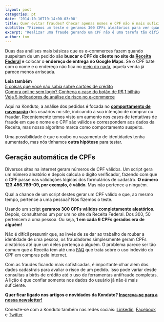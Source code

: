 ```yaml
---
layout: post
categories: pt
date: '2014-10-16T10:14:00-03:00'
title: Quer evitar fraudes? Checar apenas nomes e CPF não é mais suficiente
subtitle: "Fizemos um teste e geramos 300 CPFs aleatórios para ver quantos pertenciam a alguma pessoa"
excerpt: "Realizar uma fraude gerando um CPF não é uma tarefa tão difícil. Saiba como não cair neste golpe"
author: tom
---
```

Duas das análises mais básicas que os e-commerces fazem quando suspeitam de um pedido são **buscar o CPF do cliente no site da [Receita Federal](http://www.receita.fazenda.gov.br/aplicacoes/atcta/cpf/consultapublica.asp)** e colocar o **endereço de entrega no Google Maps**. Se o CPF bate com o nome e o endereço não fica no [meio do nada](https://maps.google.com/maps/ms?ie=UTF8&t=h&oe=UTF8&msa=0&msid=201110084297875977065.0004b9c904d87bcc9939a&dg=feature), aquela venda já parece menos arriscada.

**Leia também**  
[5 coisas que você não sabia sobre cartões de crédito](https://blog.konduto.com/pt/2014/09/5-coisas-que-voce-nao-sabia-sobre-cartao-de-credito?utm_source=konduto&utm_medium=blog&utm_campaign=conteudo)  
[Compra online sem login? Conheça o case do botão de R$ 1 bilhão](https://blog.konduto.com/pt/2015/01/tinha-uma-senha-no-meio-do-caminho?utm_source=konduto&utm_medium=blog&utm_campaign=conteudo)  
[Veja 5 indicadores de análise de risco no e-commerce](https://blog.konduto.com/pt/2014/11/5-indicadores-para-quem-faz-analise-de-risco-no-e-commerce?utm_source=konduto&utm_medium=blog&utm_campaign=conteudo)  

Aqui na Konduto, a análise dos pedidos é focada no **[comportamento de navegação](https://www.konduto.com/pt/how-it-works?utm_source=konduto&utm_medium=blog&utm_campaign=conteudo/)** dos usuários no site, indicando a sua intenção de comprar ou fraudar. Recentemente temos visto um aumento nos casos de tentativas de fraude em que o nome e o CPF são válidos e correspondem aos dados da Receita, mas nosso algoritmo marca como comportamento suspeito.

Uma possibilidade é que o roubo ou vazamento de identidades tenha aumentado, mas nós tínhamos **outra hipótese** para testar.

## Geração automática de CPFs

Diversos sites na internet geram números de CPF válidos. Um script gera um número aleatório e depois calcula o dígito verificador, fazendo com que o CPF passe nas validações lógicas dos formulários de cadastro. **O número 123.456.789-09, por exemplo, é válido**. Mas não pertence a ninguém. 

Qual a chance de um script destes gerar um CPF válido e que, ao mesmo tempo, pertence a uma pessoa? Nós fizemos o teste.

Usando um script **geramos 300 CPFs válidos completamente aleatórios**. Depois, consultamos um por um no site da Receita Federal. Dos 300, 50 pertencem a uma pessoa. Ou seja, **1 em cada 6 CPFs gerados era de alguém!**

Não é difícil presumir que, ao invés de se dar ao trabalho de roubar a identidade de uma pessoa, os fraudadores simplesmente geram CPFs aleatórios até que um deles pertença a alguém. O problema parece ser tão comum que a Receita tem até uma [FAQ](http://www.receita.fazenda.gov.br/pessoafisica/cpf/PerguntasRespostas/PerguntasRespostas.htm#56) que trata sobre o uso indevido do CPF em compras pela internet.

Com as fraudes ficando mais sofisticadas, é importante olhar além dos dados cadastrais para avaliar o risco de um pedido. Isso pode variar desde consultas a birôs de crédito até o uso de ferramentas antifraude completas. A lição é que confiar somente nos dados do usuário já não é mais suficiente.

**Quer ficar ligado nos artigos e novidades da Konduto? [Inscreva-se para a nossa newsletter!](http://eepurl.com/2jpuz)**

Conecte-se com a Konduto também nas redes sociais: [Linkedin](https://www.linkedin.com/company/konduto), [Facebook](https://www.facebook.com/konduto) e [Twitter](https://twitter.com/KondutoBR)